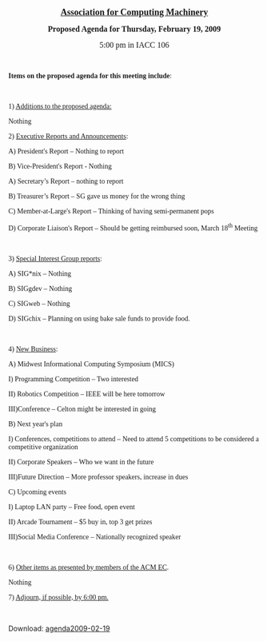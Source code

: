 <p><title></title>
	
	
<p style="0;" align="center"><font face="Century Schoolbook, serif"><font size="4"><u><b>Association
for Computing Machinery</b></u></font></font></p>
<p style="0;" align="center">
<font face="Century Schoolbook, serif"><font size="3"><b>Proposed
Agenda for Thursday, February 19, 2009</b></font></font></p>
<p style="0;" align="center">
<font face="Century Schoolbook, serif"><font size="3">5:00
pm in IACC 106</font></font></p>
<p style="0;"><font face="Century Schoolbook, serif">	</font></p>
<p style="0;"><br>
</p>
<p style="0;">
<font face="Century Schoolbook, serif"><b>Items on the proposed
agenda for this meeting include</b></font><font face="Century Schoolbook, serif">:</font></p>
<p style="0;"><br>
</p>
<p style="0;"><font face="Century Schoolbook, serif">1)
 </font><font face="Century Schoolbook, serif"><u>Additions to the
proposed agenda:</u></font></p>
<p style="none;">
<font face="Century Schoolbook, serif">	Nothing</font></p>
<p style="0;"><font face="Century Schoolbook, serif">2)
 </font><font face="Century Schoolbook, serif"><u>Executive Reports
and Announcements</u></font><font face="Century Schoolbook, serif">:</font></p>
<p style="0;"><font face="Century Schoolbook, serif">	A)
 President's Report – Nothing to report</font></p>
<p style="0;"><font face="Century Schoolbook, serif">	B)
 Vice-President's Report - Nothing</font></p>
<p style="0;"><font face="Century Schoolbook, serif">	A)
 Secretary’s Report – nothing to report</font></p>
<p style="0;"><font face="Century Schoolbook, serif">	B)
 Treasurer’s Report – SG gave us money for the wrong thing</font></p>
<p style="0;"><font face="Century Schoolbook, serif">	C)
 Member-at-Large's Report –  Thinking of having semi-permanent pops</font></p>
<p style="0;"><font face="Century Schoolbook, serif">	D)
 Corporate Liaison's Report – Should be getting reimbursed soon,
March 18<sup>th</sup> Meeting</font></p>
<p style="0;"><br>
</p>
<p style="0;"><font face="Century Schoolbook, serif">3)
</font><font face="Century Schoolbook, serif"><u>Special Interest
Group reports</u></font><font face="Century Schoolbook, serif">:</font></p>
<p style="0;">
<font face="Century Schoolbook, serif">	A)  SIG*nix – Nothing</font></p>
<p style="0;"><font face="Century Schoolbook, serif">	B)
 SIGgdev – Nothing</font></p>
<p style="0;"><font face="Century Schoolbook, serif">	C)
 SIGweb – Nothing</font></p>
<p style="0;"><font face="Century Schoolbook, serif">	D)
 SIGchix – Planning on using bake sale funds to provide food.</font></p>
<p style="0;"><br>
</p>
<p style="0;"><font face="Century Schoolbook, serif">4)
 </font><font face="Century Schoolbook, serif"><u>New Business</u></font><font face="Century Schoolbook, serif">:</font></p>
<p style="0;"><font face="Century Schoolbook, serif">	A)
 Midwest Informational Computing Symposium (MICS)</font></p>
<p style="0;"><font face="Century Schoolbook, serif">		I)
 Programming Competition – Two interested</font></p>
<p style="0;"><font face="Century Schoolbook, serif">		II)
Robotics Competition – IEEE will be here tomorrow</font></p>
<p style="0;"><font face="Century Schoolbook, serif">		III)Conference
– Celton might be interested in going</font></p>
<p style="0;"><font face="Century Schoolbook, serif">	B)
 Next year's plan</font></p>
<p style="0;"><font face="Century Schoolbook, serif">		I)
 Conferences, competitions to attend – Need to attend 5
competitions to be considered a competitive organization</font></p>
<p style="0;"><font face="Century Schoolbook, serif">		II)
Corporate Speakers – Who we want in the future</font></p>
<p style="0;"><font face="Century Schoolbook, serif">		III)Future
Direction – More professor speakers, increase in dues</font></p>
<p style="0;"><font face="Century Schoolbook, serif">	C)
 Upcoming events</font></p>
<p style="0;"><font face="Century Schoolbook, serif">		I)
 Laptop LAN party – Free food, open event</font></p>
<p style="0;"><font face="Century Schoolbook, serif">		II)
Arcade Tournament – $5 buy in, top 3 get prizes</font></p>
<p style="0;"><font face="Century Schoolbook, serif">		III)Social
Media Conference – Nationally recognized speaker</font></p>
<p style="0;"><br>
</p>
<p style="0;"><font face="Century Schoolbook, serif">6)
 </font><font face="Century Schoolbook, serif"><u>Other items as
presented by members of the ACM EC</u></font><font face="Century Schoolbook, serif">.</font></p>
<p style="none;">
<font face="Century Schoolbook, serif">	Nothing</font></p>
<p style="0;"><font face="Century Schoolbook, serif">7)
 </font><font face="Century Schoolbook, serif"><u>Adjourn, if
possible, by 6:00 pm.</u></font></p>
<p style="0;"><br></p><p style="0;">Download: <a href="../wp-content/uploads/2009/02/agenda2009-02-19.doc">agenda2009-02-19</a>
</p>
<p style="0;"></p></p>